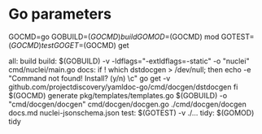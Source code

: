 # Go parameters
GOCMD=go
GOBUILD=$(GOCMD) build
GOMOD=$(GOCMD) mod
GOTEST=$(GOCMD) test
GOGET=$(GOCMD) get

all: build
build:
$(GOBUILD) -v -ldflags="-extldflags=-static" -o "nuclei" cmd/nuclei/main.go
docs:
if ! which dstdocgen > /dev/null; then
echo -e "Command not found! Install? (y/n) \c"
go get -v github.com/projectdiscovery/yamldoc-go/cmd/docgen/dstdocgen
fi
$(GOCMD) generate pkg/templates/templates.go
$(GOBUILD) -o "cmd/docgen/docgen" cmd/docgen/docgen.go
./cmd/docgen/docgen docs.md nuclei-jsonschema.json
test:
$(GOTEST) -v ./...
tidy:
$(GOMOD) tidy